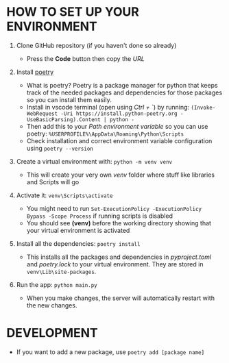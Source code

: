 # HOW TO SET UP YOUR ENVIRONMENT

1. Clone GitHub repository (if you haven't done so already)
    - Press the **Code** button then copy the _URL_

2. Install [poetry](https://python-poetry.org/docs/)
    - What is poetry? Poetry is a package manager for python that keeps track of the needed packages and dependencies for those packages so you can install them easily.
    - Install in vscode terminal (open using _Ctrl + \`_) by running: `(Invoke-WebRequest -Uri https://install.python-poetry.org -UseBasicParsing).Content | python -`
    - Then add this to your *Path environment variable* so you can use poetry: `%USERPROFILE%\AppData\Roaming\Python\Scripts`
    - Check installation and correct environment variable configuration using `poetry --version`
    
3. Create a virtual environment with: `python -m venv venv`
    - This will create your very own _venv_ folder where stuff like libraries and Scripts will go

4. Activate it: `venv\Scripts\activate`
    - You might need to run `Set-ExecutionPolicy -ExecutionPolicy Bypass -Scope Process` if running scripts is disabled
    - You should see **(venv)** before the working directory showing that your virtual environment is activated

5. Install all the dependencies: `poetry install`
    - This installs all the packages and dependencies in _pyproject.toml_ and _poetry.lock_ to your virtual environment. They are stored in `venv\Lib\site-packages`.

6. Run the app: `python main.py`
    - When you make changes, the server will automatically restart with the new changes.

# DEVELOPMENT

- If you want to add a new package, use `poetry add [package name]`
